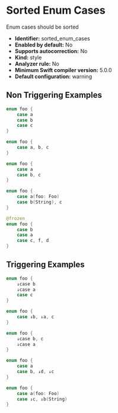 # Sorted Enum Cases

Enum cases should be sorted

* **Identifier:** sorted_enum_cases
* **Enabled by default:** No
* **Supports autocorrection:** No
* **Kind:** style
* **Analyzer rule:** No
* **Minimum Swift compiler version:** 5.0.0
* **Default configuration:** warning

## Non Triggering Examples

```swift
enum foo {
    case a
    case b
    case c
}
```

```swift
enum foo {
    case a, b, c
}
```

```swift
enum foo {
    case a
    case b, c
}
```

```swift
enum foo {
    case a(foo: Foo)
    case b(String), c
}
```

```swift
@frozen
enum foo {
    case b
    case a
    case c, f, d
}
```

## Triggering Examples

```swift
enum foo {
    ↓case b
    ↓case a
    case c
}
```

```swift
enum foo {
    case ↓b, ↓a, c
}
```

```swift
enum foo {
    ↓case b, c
    ↓case a
}
```

```swift
enum foo {
    case a
    case b, ↓d, ↓c
}
```

```swift
enum foo {
    case a(foo: Foo)
    case ↓c, ↓b(String)
}
```